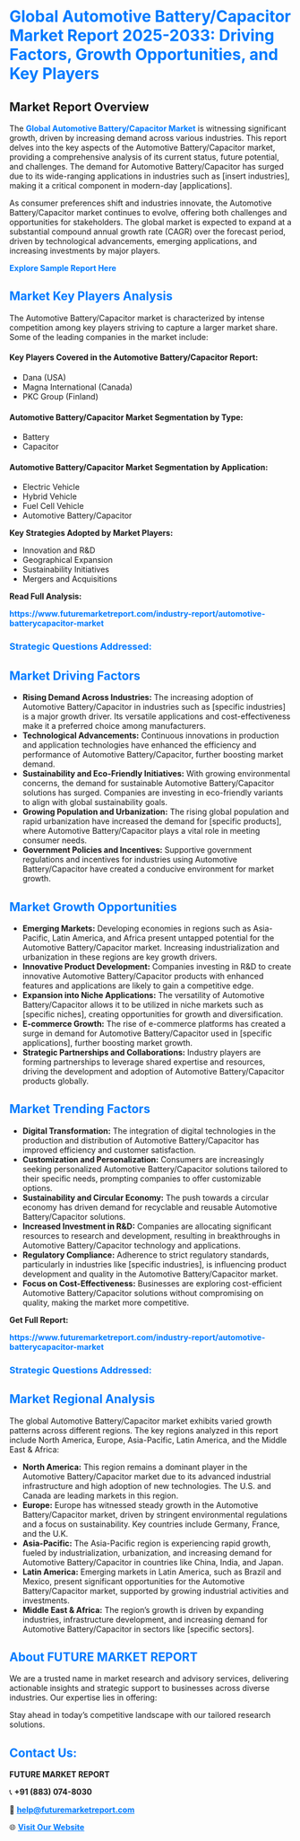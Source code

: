 <h1 style="color: #007BFF;">Global Automotive Battery/Capacitor Market Report 2025-2033: Driving Factors, Growth Opportunities, and Key Players</h1>

<section id="overview">
<h2>Market Report Overview</h2>
<p>The <a href="https://www.futuremarketreport.com/industry-report/automotive-batterycapacitor-market" style="color: #007BFF; text-decoration: none;"><strong>Global Automotive Battery/Capacitor Market</strong></a> is witnessing significant growth, driven by increasing demand across various industries. This report delves into the key aspects of the Automotive Battery/Capacitor market, providing a comprehensive analysis of its current status, future potential, and challenges. The demand for Automotive Battery/Capacitor has surged due to its wide-ranging applications in industries such as [insert industries], making it a critical component in modern-day [applications].</p>
<p>As consumer preferences shift and industries innovate, the Automotive Battery/Capacitor market continues to evolve, offering both challenges and opportunities for stakeholders. The global market is expected to expand at a substantial compound annual growth rate (CAGR) over the forecast period, driven by technological advancements, emerging applications, and increasing investments by major players.</p>
</section>

<section id="overview">
<p><a href="https://www.futuremarketreport.com/request-sample/reportId=126015" style="color: #007BFF; text-decoration: none;"><strong>Explore Sample Report Here</strong></a></p>
</section>

<section id="key-players">
<h2 style="color: #007BFF;">Market Key Players Analysis</h2>
<p>The Automotive Battery/Capacitor market is characterized by intense competition among key players striving to capture a larger market share. Some of the leading companies in the market include:</p>
<h4>Key Players Covered in the Automotive Battery/Capacitor Report:</h4>
<ul><li>Dana (USA)</li><li>Magna International (Canada)</li><li>PKC Group (Finland)</li></ul>
<h4>Automotive Battery/Capacitor Market Segmentation by Type:</h4>
<ul><li>Battery</li><li>Capacitor</li></ul>

<h4>Automotive Battery/Capacitor Market Segmentation by Application:</h4>
<ul><li>Electric Vehicle</li><li>Hybrid Vehicle</li><li>Fuel Cell Vehicle</li><li>Automotive Battery/Capacitor</li></ul>
<p><strong>Key Strategies Adopted by Market Players:</strong></p>
<ul>
<li>Innovation and R&D</li>
<li>Geographical Expansion</li>
<li>Sustainability Initiatives</li>
<li>Mergers and Acquisitions</li>
</ul>
</section>

<section>
<p><strong>Read Full Analysis: </strong></p><a href="https://www.futuremarketreport.com/industry-report/automotive-batterycapacitor-market" style="color: #007BFF; text-decoration: none;"><strong>https://www.futuremarketreport.com/industry-report/automotive-batterycapacitor-market</strong></a>
<h3 style="color: #007BFF;">Strategic Questions Addressed:</h3>
</section>

<section id="driving-factors">
<h2 style="color: #007BFF;">Market Driving Factors</h2>
<ul>
<li><strong>Rising Demand Across Industries:</strong> The increasing adoption of Automotive Battery/Capacitor in industries such as [specific industries] is a major growth driver. Its versatile applications and cost-effectiveness make it a preferred choice among manufacturers.</li>
<li><strong>Technological Advancements:</strong> Continuous innovations in production and application technologies have enhanced the efficiency and performance of Automotive Battery/Capacitor, further boosting market demand.</li>
<li><strong>Sustainability and Eco-Friendly Initiatives:</strong> With growing environmental concerns, the demand for sustainable Automotive Battery/Capacitor solutions has surged. Companies are investing in eco-friendly variants to align with global sustainability goals.</li>
<li><strong>Growing Population and Urbanization:</strong> The rising global population and rapid urbanization have increased the demand for [specific products], where Automotive Battery/Capacitor plays a vital role in meeting consumer needs.</li>
<li><strong>Government Policies and Incentives:</strong> Supportive government regulations and incentives for industries using Automotive Battery/Capacitor have created a conducive environment for market growth.</li>
</ul>
</section>

<section id="growth-opportunities">
<h2 style="color: #007BFF;">Market Growth Opportunities</h2>
<ul>
<li><strong>Emerging Markets:</strong> Developing economies in regions such as Asia-Pacific, Latin America, and Africa present untapped potential for the Automotive Battery/Capacitor market. Increasing industrialization and urbanization in these regions are key growth drivers.</li>
<li><strong>Innovative Product Development:</strong> Companies investing in R&D to create innovative Automotive Battery/Capacitor products with enhanced features and applications are likely to gain a competitive edge.</li>
<li><strong>Expansion into Niche Applications:</strong> The versatility of Automotive Battery/Capacitor allows it to be utilized in niche markets such as [specific niches], creating opportunities for growth and diversification.</li>
<li><strong>E-commerce Growth:</strong> The rise of e-commerce platforms has created a surge in demand for Automotive Battery/Capacitor used in [specific applications], further boosting market growth.</li>
<li><strong>Strategic Partnerships and Collaborations:</strong> Industry players are forming partnerships to leverage shared expertise and resources, driving the development and adoption of Automotive Battery/Capacitor products globally.</li>
</ul>
</section>

<section id="trending-factors">
<h2 style="color: #007BFF;">Market Trending Factors</h2>
<ul>
<li><strong>Digital Transformation:</strong> The integration of digital technologies in the production and distribution of Automotive Battery/Capacitor has improved efficiency and customer satisfaction.</li>
<li><strong>Customization and Personalization:</strong> Consumers are increasingly seeking personalized Automotive Battery/Capacitor solutions tailored to their specific needs, prompting companies to offer customizable options.</li>
<li><strong>Sustainability and Circular Economy:</strong> The push towards a circular economy has driven demand for recyclable and reusable Automotive Battery/Capacitor solutions.</li>
<li><strong>Increased Investment in R&D:</strong> Companies are allocating significant resources to research and development, resulting in breakthroughs in Automotive Battery/Capacitor technology and applications.</li>
<li><strong>Regulatory Compliance:</strong> Adherence to strict regulatory standards, particularly in industries like [specific industries], is influencing product development and quality in the Automotive Battery/Capacitor market.</li>
<li><strong>Focus on Cost-Effectiveness:</strong> Businesses are exploring cost-efficient Automotive Battery/Capacitor solutions without compromising on quality, making the market more competitive.</li>
</ul>
</section>

<section>
<p><strong>Get Full Report: </strong></p><a href="https://www.futuremarketreport.com/industry-report/automotive-batterycapacitor-market" style="color: #007BFF; text-decoration: none;"><strong>https://www.futuremarketreport.com/industry-report/automotive-batterycapacitor-market</strong></a>
<h3 style="color: #007BFF;">Strategic Questions Addressed:</h3>
</section>


<section id="regional-analysis">
<h2 style="color: #007BFF;">Market Regional Analysis</h2>
<p>The global Automotive Battery/Capacitor market exhibits varied growth patterns across different regions. The key regions analyzed in this report include North America, Europe, Asia-Pacific, Latin America, and the Middle East & Africa:</p>
<ul>
<li><strong>North America:</strong> This region remains a dominant player in the Automotive Battery/Capacitor market due to its advanced industrial infrastructure and high adoption of new technologies. The U.S. and Canada are leading markets in this region.</li>
<li><strong>Europe:</strong> Europe has witnessed steady growth in the Automotive Battery/Capacitor market, driven by stringent environmental regulations and a focus on sustainability. Key countries include Germany, France, and the U.K.</li>
<li><strong>Asia-Pacific:</strong> The Asia-Pacific region is experiencing rapid growth, fueled by industrialization, urbanization, and increasing demand for Automotive Battery/Capacitor in countries like China, India, and Japan.</li>
<li><strong>Latin America:</strong> Emerging markets in Latin America, such as Brazil and Mexico, present significant opportunities for the Automotive Battery/Capacitor market, supported by growing industrial activities and investments.</li>
<li><strong>Middle East & Africa:</strong> The region’s growth is driven by expanding industries, infrastructure development, and increasing demand for Automotive Battery/Capacitor in sectors like [specific sectors].</li>
</ul>
</section>

<footer>
<h2 style="color: #007BFF;">About FUTURE MARKET REPORT</h2>
<p>We are a trusted name in market research and advisory services, delivering actionable insights and strategic support to businesses across diverse industries. Our expertise lies in offering:</p>

<p>Stay ahead in today’s competitive landscape with our tailored research solutions.</p>

<h2 style="color: #007BFF;">Contact Us:</h2>
<p><strong>FUTURE MARKET REPORT</strong></p>
<p>📞 <strong>+91 (883) 074-8030</strong></p>
<p>📧 <strong><a href="mailto:help@futuremarketreport.com" style="color: #007BFF;">help@futuremarketreport.com</a></strong></p>
<p>🌐 <strong><a href="https://www.futuremarketreport.com/" style="color: #007BFF;">Visit Our Website</a></strong></p>
</footer>